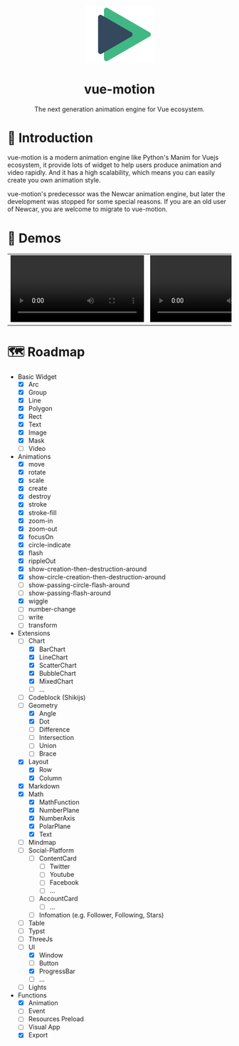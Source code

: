 <div align="center">
  <img src="./assets/logo.svg" style="width: 30%">
  <h1>vue-motion</h1>
  <span>The next generation animation engine for Vue ecosystem.</span>
</div>

# 📒 Introduction

vue-motion is a modern animation engine like Python's Manim for Vuejs ecosystem, it provide lots of widget to help users produce animation and video rapidly. And it has a high scalability, which means you can easily create you own animation style.

vue-motion's predecessor was the Newcar animation engine, but later the development was stopped for some special reasons. If you are an old user of Newcar, you are welcome to migrate to vue-motion.

# 🎥 Demos

<table>
  <tr>
    <td><video src="./assets/1.mp4" alt="demo1"></td>
    <td><video src="./assets/2.mp4" alt="demo2"></td>
    <td><video src="./assets/3.mp4" alt="demo3"></td>
  </tr>
</table>

# 🗺 Roadmap

- Basic Widget
  - [x] Arc
  - [x] Group
  - [x] Line
  - [x] Polygon
  - [x] Rect
  - [x] Text
  - [x] Image
  - [x] Mask
  - [ ] Video
- Animations
  - [x] move
  - [x] rotate
  - [x] scale
  - [x] create
  - [x] destroy
  - [x] stroke
  - [x] stroke-fill
  - [x] zoom-in
  - [x] zoom-out
  - [x] focusOn
  - [x] circle-indicate
  - [x] flash
  - [x] rippleOut
  - [x] show-creation-then-destruction-around
  - [x] show-circle-creation-then-destruction-around
  - [ ] show-passing-circle-flash-around
  - [ ] show-passing-flash-around
  - [x] wiggle
  - [ ] number-change
  - [ ] write
  - [ ] transform
- Extensions
  - [ ] Chart
    - [x] BarChart
    - [x] LineChart
    - [x] ScatterChart
    - [x] BubbleChart
    - [x] MixedChart
    - [ ] ...
  - [ ] Codeblock (Shikijs)
  - [ ] Geometry
    - [x] Angle
    - [x] Dot
    - [ ] Difference
    - [ ] Intersection
    - [ ] Union
    - [ ] Brace
  - [x] Layout
    - [x] Row
    - [x] Column
  - [x] Markdown
  - [x] Math
    - [x] MathFunction
    - [x] NumberPlane
    - [x] NumberAxis
    - [x] PolarPlane
    - [x] Text
  - [ ] Mindmap
  - [ ] Social-Platform
    - [ ] ContentCard
      - [ ] Twitter
      - [ ] Youtube
      - [ ] Facebook
      - [ ] ...
    - [ ] AccountCard
      - [ ] ...
    - [ ] Infomation (e.g. Follower, Following, Stars)
  - [ ] Table
  - [ ] Typst
  - [ ] ThreeJs
  - [ ] UI
    - [x] Window
    - [ ] Button
    - [x] ProgressBar
    - [ ] ...
  - [ ] Lights
- Functions
  - [x] Animation
  - [ ] Event
  - [ ] Resources Preload
  - [ ] Visual App
  - [x] Export
